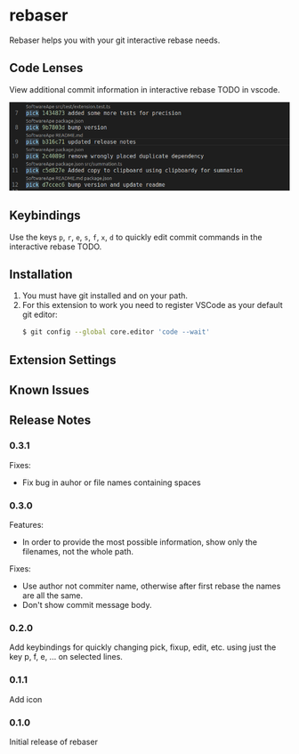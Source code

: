 # rebaser

Rebaser helps you with your git interactive rebase needs.

## Code Lenses

View additional commit information in interactive rebase TODO in vscode.

![Example code lenses](figures/lens_example.png)

## Keybindings

Use the keys `p`, `r`, `e`, `s`, `f`, `x`, `d` to quickly edit commit commands in the interactive rebase TODO.

## Installation

1. You must have git installed and on your path.
2. For this extension to work you need to register VSCode as your default git editor:
    ```bash
    $ git config --global core.editor 'code --wait'
    ```

## Extension Settings

## Known Issues

## Release Notes

### 0.3.1

Fixes:
* Fix bug in auhor or file names containing spaces

### 0.3.0

Features:
* In order to provide the most possible information, show only the filenames, not the whole path.

Fixes:
* Use author not commiter name, otherwise after first rebase the names are all the same.
* Don't show commit message body.

### 0.2.0

Add keybindings for quickly changing pick, fixup, edit, etc. using just the key p, f, e, ... on selected lines.

### 0.1.1

Add icon

### 0.1.0

Initial release of rebaser
